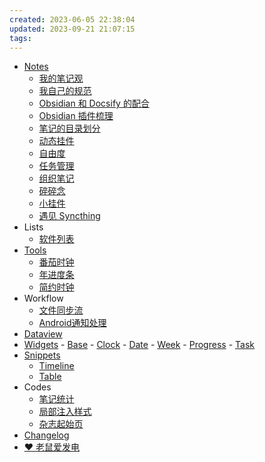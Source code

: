 ```yaml
---
created: 2023-06-05 22:38:04
updated: 2023-09-21 21:07:15
tags: 
---
```

- [Notes](/Notes/)
  - [我的笔记观](/Notes/0000_我的笔记观.md)
  - [我自己的规范](/Notes/0001_我自己的规范.md)
  - [Obsidian 和 Docsify 的配合](/Notes/0002_Obsidian和Docsify的配合.md)
  - [Obsidian 插件梳理](/Notes/0003_Obsidian插件梳理.md)
  - [笔记的目录划分](/Notes/0004_笔记的目录划分.md)
  - [动态挂件](/Notes/0005_动态挂件.md)
  - [自由度](/Notes/0006_自由度.md)
  - [任务管理](/Notes/0007_任务管理.md)
  - [组织笔记](/Notes/0008_组织笔记.md)
  - [碎碎念](/Notes/0009_碎碎念.md)
  - [小挂件](/Notes/0010_小挂件.md)
  - [遇见 Syncthing](/Notes/0011_遇见Syncthing.md)
- Lists
  - [软件列表](/List/Software.md)
- [Tools](/Tools/)
  - [番茄时钟](/Tools/TomatoTimer.md)
  - [年进度条](/Tools/YearProgress.md)
  - [简约时钟](/Tools/Clock.md)
- Workflow
  - [文件同步流](/Workflow/FileSync.md)
  - [Android通知处理](/Workflow/Android通知处理规则.md)
-  [Dataview](/Dataview/)
  -  [Widgets](/Dataview/Widgets/)
    -  [Base](/Dataview/Widgets/Base/)
    - [Clock](/Dataview/Widgets/Clock/)
    - [Date](/Dataview/Widgets/Date/)
    - [Week](/Dataview/Widgets/Week/)
    - [Progress](/Dataview/Widgets/Progress/)
    - [Task](/Dataview/Widgets/Task/)
  - [Snippets](/Dataview/Snippets/)
    - [Timeline](/Dataview/Snippets/Timeline/)
    - [Table](/Dataview/Snippets/Table/)
- Codes
  -  [笔记统计](/Dataview/笔记统计)
  - [局部注入样式](/Dataview/局部注入样式)
  - [杂志起始页](/Dataview/杂志起始页)
- [Changelog](/Resource/pages/Changelog.md)
- <a href="https://afdian.net/a/daomishu" target="_blank" data-umami-event="afdian-nav">❤️ 老鼠爱发电</a>